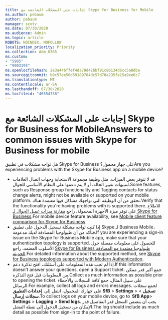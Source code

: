 ```yaml
---
title: إجابات على المشكلات الشائعة مع Skype for Business for Mobile
ms.author: pebaum
author: pebaum
manager: scotv
ms.date: 07/30/2020
ms.audience: Admin
ms.topic: article
ROBOTS: NOINDEX, NOFOLLOW
localization_priority: Priority
ms.collection: Adm_O365
ms.custom:
- "5985"
- "9003195"
ms.openlocfilehash: 2e3a44bffef4da79d42bbf91c80134d6cc5a8dba
ms.sourcegitcommit: b9c57ee50d59189784dc57d70a235fe15a9ee6c7
ms.translationtype: MT
ms.contentlocale: ar-SA
ms.lasthandoff: 07/30/2020
ms.locfileid: "46554738"
---
```

# <a name="answers-to-common-issues-with-skype-for-business-for-mobile"></a><span data-ttu-id="4033b-102">إجابات على المشكلات الشائعة مع Skype for Business for Mobile</span><span class="sxs-lookup"><span data-stu-id="4033b-102">Answers to common issues with Skype for Business for mobile</span></span>

<span data-ttu-id="4033b-103">هل تواجه مشكلات في تطبيق Skype for Business على جهاز محمول؟</span><span class="sxs-lookup"><span data-stu-id="4033b-103">Are you experiencing problems with the Skype for Business app on a mobile device?</span></span>

- <span data-ttu-id="4033b-104">قد لا تتوفر بعض الميزات، مثل وظيفة مجموعة الاستجابة وجهات اتصال العلامات لتنبيهات تغيير الحالة، أو لا يتم دعمها على النظام الأساسي للجوال.</span><span class="sxs-lookup"><span data-stu-id="4033b-104">Some features, such as Response group functionality and Tagging contacts for status change alerts, might not be available or supported on your mobile platform.</span></span> <span data-ttu-id="4033b-105">تحقق من أن الوظيفة التي تواجهك مشاكل فيها معتمدة هناك.</span><span class="sxs-lookup"><span data-stu-id="4033b-105">Verify that the functionality you're having problems with is supported there.</span></span> <span data-ttu-id="4033b-106">للاطلاع على توفر ميزة الأجهزة المحمولة، راجع [مقارنة ميزات عميل الجوال لـ Skype for Business](https://technet.microsoft.com/library/Dn951412.aspx).</span><span class="sxs-lookup"><span data-stu-id="4033b-106">For mobile device feature availability, see [Mobile client feature comparison for Skype for Business](https://technet.microsoft.com/library/Dn951412.aspx).</span></span>
- <span data-ttu-id="4033b-107">إذا كنت تواجه مشكلة تسجيل الدخول على تطبيق Skype لـ Business Mobile، فتأكد من أن طبولوجيا المصادقة لديك مدعومة.</span><span class="sxs-lookup"><span data-stu-id="4033b-107">If you are experiencing a sign-in issue on the Skype for Business Mobile app, make sure that your authentication topology is supported.</span></span> <span data-ttu-id="4033b-108">للحصول على معلومات مفصلة حول الأسلوب المعتمد، راجع [Skype for Business طبولوجيا معتمدة مع المصادقة الحديثة](https://docs.microsoft.com/skypeforbusiness/plan-your-deployment/modern-authentication/topologies-supported).</span><span class="sxs-lookup"><span data-stu-id="4033b-108">For detailed information about the supported method, see [Skype for Business topologies supported with Modern Authentication](https://docs.microsoft.com/skypeforbusiness/plan-your-deployment/modern-authentication/topologies-supported).</span></span>  
- <span data-ttu-id="4033b-109">إذا لم تجب هذه المعلومات على أسئلتك، افتح تذكرة دعم.</span><span class="sxs-lookup"><span data-stu-id="4033b-109">If this information doesn't answer your questions, open a Support ticket.</span></span> <span data-ttu-id="4033b-110">جمع أكبر قدر ممكن من المعلومات قبل فتح التذكرة.</span><span class="sxs-lookup"><span data-stu-id="4033b-110">Collect as much information as possible prior to opening the ticket.</span></span> <span data-ttu-id="4033b-111">على سبيل المثال، جمع كافة السجلات والأخطاء الرسائل.</span><span class="sxs-lookup"><span data-stu-id="4033b-111">For example, collect all logs and errors messages.</span></span> <span data-ttu-id="4033b-112">لجمع سجلات على جهازك المحمول، انتقل إلى  **إعدادات التطبيق SfB** >   **Settings**  >   **تسجيل**  >   **سجلات إرسال**.</span><span class="sxs-lookup"><span data-stu-id="4033b-112">To collect logs on your mobile device, go to  **SfB App**>  **Settings** >  **Logging** >  **Send logs**.</span></span> <span data-ttu-id="4033b-113">يجب أن يتضمن السجل قدر التفاصيل قدر الإمكان من تسجيل الدخول إلى نقطة الفشل.</span><span class="sxs-lookup"><span data-stu-id="4033b-113">The log should include as much detail as possible from sign-in to the point of failure.</span></span>
